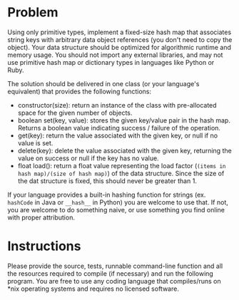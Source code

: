 #	Problem

Using only primitive types, implement a fixed-size hash map that associates string keys with arbitrary data object references (you don't need to copy the object). Your data structure should be optimized for algorithmic runtime and memory usage. You should not import any external libraries, and may not use primitive hash map or dictionary types in languages like Python or Ruby.

The solution should be delivered in one class (or your language's equivalent) that provides the following functions:
+ constructor(size): return an instance of the class with pre-allocated space for the given number of objects.
+ boolean set(key, value): stores the given key/value pair in the hash map. Returns a boolean value indicating success / failure of the operation.
+ get(key): return the value associated with the given key, or null if no value is set.
+ delete(key): delete the value associated with the given key, returning the value on success or null if the key has no value.
+ float load(): return a float value representing the load factor (`(items in hash map)/(size of hash map)`) of the data structure. Since the size of the dat structure is fixed, this should never be greater than 1.

If your language provides a built-in hashing function for strings (ex. `hashCode` in Java or `__hash__` in Python) you are welcome to use that. If not, you are welcome to do something naive, or use something you find online with proper attribution.

#	Instructions

Please provide the source, tests, runnable command-line function and all the resources required to compile (if necessary) and run the following program. You are free to use any coding language that compiles/runs on *nix operating systems and requires no licensed software.
